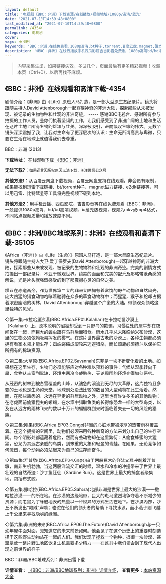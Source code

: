 ```yaml
---
layout: default
title: '电视剧《BBC：非洲》下载资源/在线播放/视频地址/1080p/高清/蓝光'
date: "2021-07-10T14:39:48+0800"
last_modified_at: "2021-07-10T14:39:48+0800"
permalink: /4354/
categories: 电视剧
cover:
tags: 电视剧
keywords: 'BBC：非洲,在线免费看,1080p高清,bt种子,torrent,百度云盘,magnet,磁力链,迅雷下载资源'
description: '《BBC：非洲》在线云播放手机西瓜影院吉吉影音免费看，1080p高清bd/hd未删减完整版和tc抢先枪版，mkv/mp4格式，附带bt/torrent种子、magnet/磁力链、百度云盘、网盘资源迅雷下载链接'
---
```


>内容采集生成，如果链接失效，多试几个，页面最后有更多精彩视频！收藏本页（Ctrl+D)，以后再找不麻烦。


## 《BBC：非洲》在线观看和高清下载-4354

剧情介绍：《非洲》由《Life》原班人马打造，是一部大型原生态纪录片。镜头将跟随主持人David Attenborough一起穿越神奇的非洲大陆，探索那些从未被发现、被记录的生物物种和壮观的非洲奇迹。 ----- 感谢BBC电视台、感谢所有参与拍摄的工作人员，是你们执著坚韧的工作，让我们感受到了非洲广阔的土地和生活在这片土地上所有生物的雄浑与壮美。深深被吸引，进而慨叹生命的伟大。无数个镜头深深震撼了我，让我对生命有了更深层次的认识：生命无所谓高贵与卑微，只要它生活在地球上就值得我们去尊重。


BBC：非洲 (2013)

**下载地址**： [在线观看下载 《BBC：非洲》](https://www.btbtdy.me/btdy/dy6192.html) 


**无法下载?**：`如果迅雷因版权原因无法下载，关注微信公众号 `

**其他方法1**：从百度云网盘下载视频，百度云网盘支持在线观看，非会员有限制，如果能找到迅雷下载链接、bt/torrent种子、magnet磁力链接、e2dk链接等，可以用迅雷、比特彗星等工具将完整视频下载到本地。

**其他方法2**：用手机云播、西瓜影院、吉吉影音等在线免费观看《BBC：非洲》，一般提供1080p高清、hd/bd高清视频、tc抢先版视频，视频为mkv或mp4格式，不同站点视频质量和播放速度不同。


## 《BBC：非洲/BBC地球系列：非洲》在线观看和高清下载-35105

《Africa（非洲）》由《Life（生命）》原班人马打造，是一部大型原生态纪录片。镜头将跟随主持人大卫&middot;爱丁保罗夫(David Attenborough)一起穿越神奇的非洲大陆，探索那些从未被发现、被记录的生物物种和壮观的非洲奇迹。完美的剧情方式拍摄出一部纪录片，不亚于微观世界。绝美的画面和完美的配乐及那略带沧桑感的解说，光是片头就强烈感受的到了那震撼心灵的自然之美。</p>横亘在赤道两旁，作为世界第二大的非洲大陆拥有着富饶的野生动物和自然风光。庞大凶猛的猎食动物咆哮着驰骋在众多的草食动物群中；而猩猩，猴子和蛇却占据着浓密幽暗的树林。David Attenborough穿越这个广袤的大陆，带领观众领略这里独特的风光。</p>◇第一集:卡拉哈里沙漠(BBC.Africa.EP01.Kalahari)在卡拉哈里沙漠上（Kalahari）上，原本聪明的沼狸却受到一只野鸟的欺骗，习惯独处的犀牛却在夜间聚在一起，而巨大的蝗虫跟在鸟群后面猎食。雨水几乎总未降临纳米布沙漠，这里的生物必须依赖极易挥发的雾气。在这片世界最古老的沙漠上，各种生物都必须拥有看家本领才能生存：蜘蛛蜷缩成滚轮来逃避猎杀，而长颈鹿必须搏斗以保护它所拥有的稀缺资源。</p>◇第二集:大草原(BBC.Africa.EP02.Savannah)东非是一块不断变化着的土地。如果想在这里生存，生物们必须能够应对各种难以预料的事件：气候从湿季转向干旱，食物从丰富到稀缺，环境由寒冷变成酷热，无论周围的环境变得如何恶劣。</p>从茂密的树林到被白雪覆盖的山峰，从湍急的溪流到无尽的大草原，这片独特且多变的土地也是生命的天堂，地球别处没法比较的数目的大型动物在此生活着。然而，在那些熟悉的、永远在奔走的群居动物之外，这里也有许许多多的其他动物：在老虎面前偷猎昆虫的蜥蜴，在水潭中猎取鱼类的长得像恐龙一样的大型鸟类，以及在从远方的雨林飞来的数以十万计的蝙蝠群到来时面临着失去一切的风险的猎鹰。</p>◇第三集:刚果(BBC.Africa.EP03.Congo)非洲的心脏地带被浓厚的热带雨林覆盖着。在这个拥挤的空间里，动物们必须采用各种新奇的方法来划分出自己的生存空间。每个阴影处都蕴藏着危险，然而有些动物却在这里繁衍：从偷食蜂蜜的大猩猩，恐龙为其远古亲戚的鸟类，到笨重的大象和轻盈的青蛙。在刚果，无论竞争如何激烈，每个动物必须站起来为自己的生存而奋斗。</p>◇第四集:开普墩(BBC.Africa.EP04.Cape)由于两股巨大的洋流交互冲刷着开普墩，南非生机勃勃。当这两股洋流交汇的时候，温水和冷水的冲撞带来了世界上最壮观的自然奇迹：沙丁鱼迁徙（Sardine Run）。这是世界上最大的捕食者聚集地，包括布式鲸。</p>◇第五集:撒哈拉(BBC.Africa.EP05.Sahara)北部非洲是世界上最大的沙漠——撒哈拉沙漠&mdash;—的所在地。在沙漠的边缘地带，巨大的斑马激烈地争夺着不断减少的资源；而老鼠为了躲避地表的热量以一种怪异的方式生活在地下。在沙漠内部，沙丘不断发出&ldquo;飕飕”声响；骆驼在他们的领头者的帮助下寻找水源，而小燕子则飞越上千公里来寻找隐秘的绿洲。</p>◇第六集:非洲的未来(BBC.Africa.EP06.The.Future)David Attenborough与一只幼年犀牛面对面，想知道它的未来前景如何。他会见了在这个历史上的重要时刻选择于这些野生动物站在一起的人们。我们发现了拯救一个物种、抵御一块沙漠、甚至是使一整片野生地区恢复生机需要多少精力&mdash;—在这其中我们领会到了现代人出现之前世界的样子


BBC：非洲/BBC地球系列：非洲迅雷下载

**详情查看**： [《BBC：非洲/BBC地球系列：非洲》详情介绍](/movie/35105/)， **查看更多**：[本站资源大全](/movie/t/all/)


